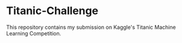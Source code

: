 # Titanic-Challenge
This repository contains my submission on Kaggle's Titanic Machine Learning Competition.
